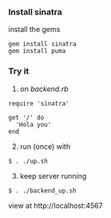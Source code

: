 ### Install sinatra

install the gems

```
gem install sinatra
gem install puma
```

### Try it

1. on *backend.rb*

```
require 'sinatra'

get '/' do
  'Hola you'
end
```


2. run (once) with

```
$ . ./up.sh
```


3. keep server running

```
$ . ./backend_up.sh
```
view at http://localhost:4567
